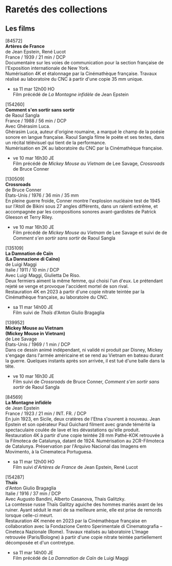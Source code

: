 # Raretés des collections

## Les films

[84572]  
**Artères de France**  
de Jean Epstein, René Lucot  
France / 1939 / 21 min / DCP  
Documentaire sur les voies de communication pour la section française de l'Exposition internationale de New York.  
Numérisation 4K et étalonnage par la Cinémathèque française. Travaux réalisé au laboratoire du CNC à partir d'une copie 35 mm unique.

- sa 11 mar 12h00 HO  
Film précédé de _La Montagne infidèle_ de Jean Epstein

[154260]  
**Comment s'en sortir sans sortir**  
de Raoul Sangla  
France / 1988 / 56 min / DCP  
Avec Ghérasim Luca.  
Ghérasim Luca, auteur d'origine roumaine, a marqué le champ de la poésie sonore en langue française. Raoul Sangla filme le poète et ses textes, dans un récital télévisuel qui tient de la performance.  
Numérisation en 2K au laboratoire du CNC par la Cinémathèque française.

- ve 10 mar 16h30 JE  
Film précédé de _Mickey Mouse au Vietnam_ de Lee Savage, _Crossroads_ de Bruce Conner

[130509]  
**Crossroads**  
de Bruce Conner  
États-Unis / 1976 / 36 min / 35 mm  
En pleine guerre froide, Conner montre l'explosion nucléaire test de 1945 sur l'Atoll de Bikini sous 27 angles différents, dans un ralenti extrême, et accompagnée par les compositions sonores avant-gardistes de Patrick Gleeson et Terry Riley.

- ve 10 mar 16h30 JE  
Film précédé de _Mickey Mouse au Vietnam_ de Lee Savage et suivi de de _Comment s'en sortir sans sortir_ de Raoul Sangla

[135109]  
**La Damnation de Caïn**  
**(La Dannazione di Caïno)**  
de Luigi Maggi  
Italie / 1911 / 10 min / DCP  
Avec Luigi Maggi, Giulietta De Riso.  
Deux fermiers aiment la même femme, qui choisi l'un d'eux. Le prétendant rejeté se venge et provoque l'accident mortel de son rival.  
Restauration 4K en 2023 à partir d'une copie nitrate teintée par la Cinémathèque française, au laboratoire du CNC.

- sa 11 mar 14h00 JE  
Film suivi de _Thaïs_ d'Anton Giulio Bragaglia

[139952]  
**Mickey Mouse au Vietnam**  
**(Mickey Mouse in Vietnam)**  
de Lee Savage  
États-Unis / 1969 / 1 min / DCP  
Dans ce dessin animé indépendant, ni validé ni produit par Disney, Mickey s'engage dans l'armée américaine et se rend au Vietnam en bateau durant la guerre. Quelques instants après son arrivée, il est tué d'une balle dans la tête.

- ve 10 mar 16h30 JE  
Film suivi de _Crossroads_ de Bruce Conner, _Comment s'en sortir sans sortir_ de Raoul Sangla

[84569]  
**La Montagne infidèle**  
de Jean Epstein  
France / 1923 / 21 min / INT. FR. / DCP  
En juin 1923, en Sicile, deux cratères de l'Etna s'ouvrent à nouveau. Jean Epstein et son opérateur Paul Guichard filment avec grande témérité la spectaculaire coulée de lave et les dévastations qu'elle produit.  
Restauration 4K à partir d'une copie teintée 28 mm Pathé-KOK retrouvée à la Filmoteca de Catalunya, datant de 1924. Numérisation au 2CR-Filmoteca de Catalunya. Préservation par l'Arquivo Nacional das Imagens em Movimento, à la Cinemateca Portuguesa.

- sa 11 mar 12h00 HO  
Film suivi d'_Artères de France_ de Jean Epstein, René Lucot

[154287]  
**Thaïs**  
d'Anton Giulio Bragaglia  
Italie / 1916 / 37 min / DCP  
Avec Augusto Bandini, Alberto Casanova, Thais Galitzky.  
La comtesse russe Thaïs Galitzy aguiche des hommes mariés avant de les ruiner. Ayant séduit le mari de sa meilleure amie, elle est prise de remords lorsque celle-ci meurt.  
Restauration 4K menée en 2023 par la Cinémathèque française en collaboration avec la Fondazione Centro Sperimentale di Cinematografia – Cineteca Nazionale (Rome). Travaux réalisés au laboratoire L'Image retrouvée (Paris/Bologne) à partir d'une copie nitrate teintée partiellement décomposée et d'un contretype.

- sa 11 mar 14h00 JE  
Film précédé de _La Damnation de Caïn_ de Luigi Maggi

